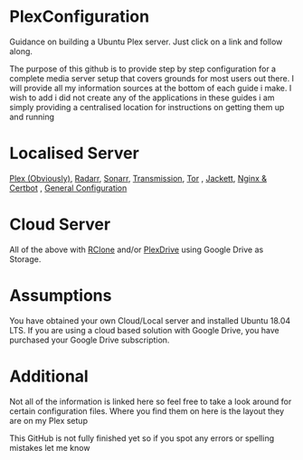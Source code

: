 # PlexConfiguration
Guidance on building a Ubuntu Plex server. Just click on a link and follow along. 

The purpose of this github is to provide step by step configuration for a complete media server setup that covers grounds for most users out there. I will provide all my information sources at the bottom of each guide i make. I wish to add i did not create any of the applications in these guides i am simply providing a centralised location for instructions on getting them up and running

# Localised Server 
[Plex (Obviously)](/Plex.md), 
[Radarr](/Radarr.md), 
[Sonarr](Sonarr.md), 
[Transmission](/Transmission.md), 
[Tor](/Tor.md) , 
[Jackett](/Jackett.md), 
[Nginx & Certbot](/NginxAndCertbot.md) ,
[General Configuration](/general.md)

# Cloud Server
All of the above with [RClone](/Rclone.md) and/or [PlexDrive](/PlexDrive.md) using Google Drive as Storage. 

# Assumptions
You have obtained your own Cloud/Local server and installed Ubuntu 18.04 LTS. If you are using a cloud based solution with Google Drive, you have purchased your Google Drive subscription.

# Additional
Not all of the information is linked here so feel free to take a look around for certain configuration files. Where you find them on here is the layout they are on my Plex setup

This GitHub is not fully finished yet so if you spot any errors or spelling mistakes let me know
